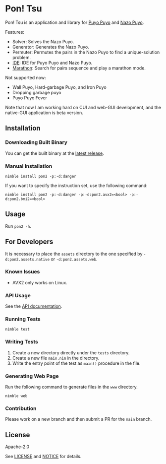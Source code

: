 # Pon! Tsu

Pon! Tsu is an application and library for [Puyo Puyo](https://puyo.sega.jp/)
and [Nazo Puyo](https://vc.sega.jp/3ds/nazopuyo/).

Features:
- Solver: Solves the Nazo Puyo.
- Generator: Generates the Nazo Puyo.
- Permuter: Permutes the pairs in the Nazo Puyo to find a unique-solution
problem.
- [IDE](https://24ik.github.io/pon2/?kind=n&mode=e&field=t-&pairs&req-kind=0&req-color=0): IDE for Puyo Puyo and Nazo Puyo.
- [Marathon](https://24ik.github.io/pon2/marathon/): Search for pairs sequence and play a marathon mode.

Not supported now:
- Wall Puyo, Hard-garbage Puyo, and Iron Puyo
- Dropping garbage puyo
- Puyo Puyo Fever

Note that now I am working hard on CUI and web-GUI development, and the
native-GUI application is beta version.

## Installation

### Downloading Built Binary

You can get the built binary at the
[latest release](https://github.com/24ik/pon2/releases/latest).

### Manual Installation

```shell
nimble install pon2 -p:-d:danger
```

If you want to specify the instruction set, use the following command:

```shell
nimble install pon2 -p:-d:danger -p:-d:pon2.avx2=<bool> -p:-d:pon2.bmi2=<bool>
```

## Usage

Run `pon2 -h`.

## For Developers

It is necessary to place the `assets` directory to the one specified by
`-d:pon2.assets.native` or `-d:pon2.assets.web`.

### Known Issues

- AVX2 only works on Linux.

### API Usage

See the [API documentation](https://24ik.github.io/pon2/docs/).

### Running Tests

```shell
nimble test
```

### Writing Tests

1. Create a new directory directly under the `tests` directory.
1. Create a new file `main.nim` in the directory.
1. Write the entry point of the test as `main()` procedure in the file.

### Generating Web Page

Run the following command to generate files in the `www` directory.

```shell
nimble web
```

### Contribution

Please work on a new branch and then submit a PR for the `main` branch.

## License

Apache-2.0

See [LICENSE](./LICENSE) and [NOTICE](./NOTICE) for details.
